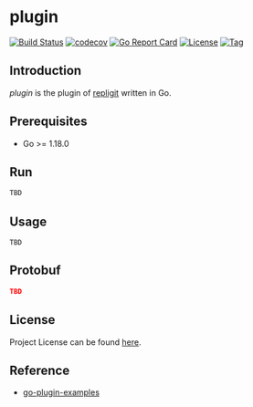 # plugin

[![Build Status](https://github.com/repligit/plugin/workflows/ci/badge.svg?branch=main&event=push)](https://github.com/repligit/plugin/actions?query=workflow%3Aci)
[![codecov](https://codecov.io/gh/repligit/plugin/branch/main/graph/badge.svg?token=El8oiyaIsD)](https://codecov.io/gh/repligit/plugin)
[![Go Report Card](https://goreportcard.com/badge/github.com/repligit/plugin)](https://goreportcard.com/report/github.com/repligit/plugin)
[![License](https://img.shields.io/github/license/repligit/plugin.svg)](https://github.com/repligit/plugin/blob/main/LICENSE)
[![Tag](https://img.shields.io/github/tag/repligit/plugin.svg)](https://github.com/repligit/plugin/tags)



## Introduction

*plugin* is the plugin of [repligit](https://github.com/repligit) written in Go.



## Prerequisites

- Go >= 1.18.0



## Run

```bash
TBD
```



## Usage

```
TBD
```



## Protobuf

```json
TBD
```



## License

Project License can be found [here](LICENSE).



## Reference

- [go-plugin-examples](https://github.com/hashicorp/go-plugin/tree/main/examples/basic)
